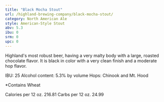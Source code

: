 ```yaml
---
title: "Black Mocha Stout"
url: /highland-brewing-company/black-mocha-stout/
category: North American Ale
style: American-Style Stout
abv: 5.3
ibu: 0
srm: 0
upc: 0
---
```

Highland's most robust beer, having a very malty body with a large, roasted chocolate flavor. It is black in color with a very clean finish and a moderate hop flavor.

IBU: 25
Alcohol content: 5.3% by volume
Hops: Chinook and Mt. Hood

*Contains Wheat

Calories per 12 oz. 216.81
Carbs per 12 oz. 24.99
